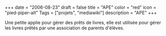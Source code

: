 +++
date = "2006-08-23"
draft = false
title = "APE"
color = "red"
icon = "pied-piper-alt"
Tags = ["projets", "mediawiki"]
description = "APE"
+++

Une petite applie pour gérer des prêts de livres, elle est utilisée pour
gérer les livres prêtés par une association de parents d'élèves.
